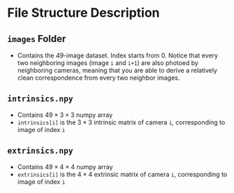 # File Structure Description
## `images` Folder
- Contains the 49-image dataset. Index starts from 0. Notice that every two neighboring images (image `i` and `i+1`) are also photoed by neighboring cameras, meaning that you are able to derive a relatively clean correspondence from every two neighbor images.

## `intrinsics.npy`
- Contains $49 \times 3 \times 3$ numpy array
- `intrinsics[i]` is the $3 \times 3$ intrinsic matrix of camera `i`, corresponding to image of index `i`

## `extrinsics.npy`
- Contains $49 \times 4 \times 4$ numpy array
- `extrinsics[i]` is the $4 \times 4$ extrinsic matrix of camera `i`, corresponding to image of index `i`